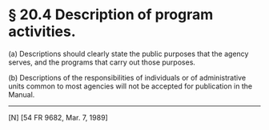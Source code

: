 # § 20.4   Description of program activities.

(a) Descriptions should clearly state the public purposes that the agency serves, and the programs that carry out those purposes.


(b) Descriptions of the responsibilities of individuals or of administrative units common to most agencies will not be accepted for publication in the Manual.



---

[N] [54 FR 9682, Mar. 7, 1989] 




